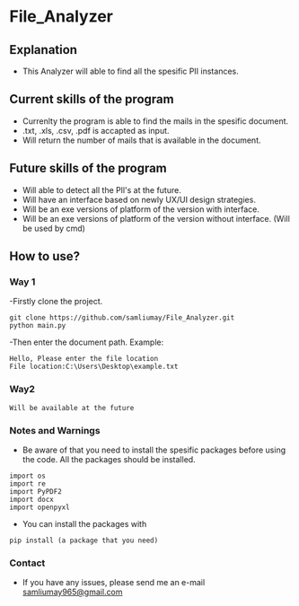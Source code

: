 # File_Analyzer
## Explanation
- This Analyzer will able to find all the spesific PII instances.

## Current skills of the program
- Currenlty the program is able to find the mails in the spesific document.
- .txt, .xls, .csv, .pdf is accapted as input.
-  Will return the number of mails that is available in the document.

## Future skills of the program 
- Will able to detect all the Pll's at the future.
- Will have an interface based on newly UX/UI design strategies. 
- Will be an exe versions of platform of the version with interface.
- Will be an exe versions of platform of the version without interface. (Will be used by cmd)

## How to use?
### Way 1
-Firstly clone the project.
```
git clone https://github.com/samliumay/File_Analyzer.git
python main.py
```
-Then enter the document path.
Example:
```
Hello, Please enter the file location
File location:C:\Users\Desktop\example.txt
```
### Way2
```
Will be available at the future
```

### Notes and Warnings
- Be aware of that you need to install the spesific packages before using the code. All the packages should be installed. 
```
import os
import re
import PyPDF2
import docx
import openpyxl
```
- You can install the packages with 
```
pip install (a package that you need)
```

### Contact
- If you have any issues, please send me an e-mail samliumay965@gmail.com

